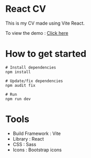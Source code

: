 # React CV
This is my CV made using Vite React.

To view the demo : [Click here](https://melcv.netlify.app)

# How to get started
```
# Install dependencies
npm install

# Update/fix dependencies
npm audit fix

# Run
npm run dev 
```

# Tools
- Build Framework : Vite
- Library : React
- CSS : Sass
- Icons : Bootstrap icons